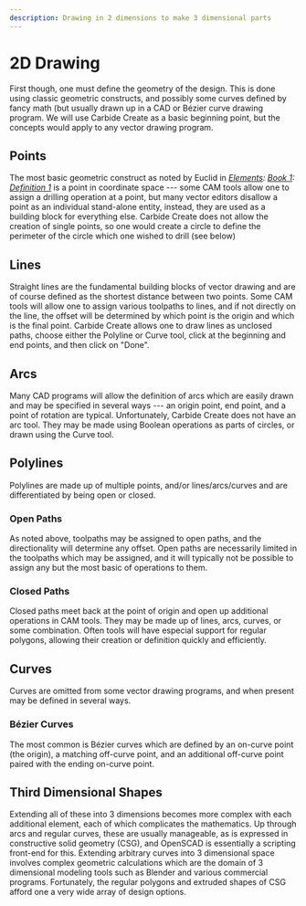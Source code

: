 ```yaml
---
description: Drawing in 2 dimensions to make 3 dimensional parts
---
```


# 2D Drawing

First though, one must define the geometry of the design. This is done using classic geometric constructs, and possibly some curves defined by fancy math \(but usually drawn up in a CAD or Bézier curve drawing program. We will use Carbide Create as a basic beginning point, but the concepts would apply to any vector drawing program.

## Points

The most basic geometric construct as noted by Euclid in [_Elements_](https://mathcs.clarku.edu/~djoyce/java/elements/elements.html)_:_ [_Book 1_](https://mathcs.clarku.edu/~djoyce/java/elements/bookI/bookI.html)_:_ [_Definition 1_](https://mathcs.clarku.edu/~djoyce/java/elements/bookI/defI1.html) is a point in coordinate space --- some CAM tools allow one to assign a drilling operation at a point, but many vector editors disallow a point as an individual stand-alone entity, instead, they are used as a building block for everything else. Carbide Create does not allow the creation of single points, so one would create a circle to define the perimeter of the circle which one wished to drill \(see below\)

## Lines

Straight lines are the fundamental building blocks of vector drawing and are of course defined as the shortest distance between two points. Some CAM tools will allow one to assign various toolpaths to lines, and if not directly on the line, the offset will be determined by which point is the origin and which is the final point. Carbide Create allows one to draw lines as unclosed paths, choose either the Polyline or Curve tool, click at the beginning and end points, and then click on "Done".

## Arcs

Many CAD programs will allow the definition of arcs which are easily drawn and may be specified in several ways --- an origin point, end point, and a point of rotation are typical. Unfortunately, Carbide Create does not have an arc tool. They may be made using Boolean operations as parts of circles, or drawn using the Curve tool.

## Polylines

Polylines are made up of multiple points, and/or lines/arcs/curves and are differentiated by being open or closed. 

### Open Paths

As noted above, toolpaths may be assigned to open paths, and the directionality will determine any offset. Open paths are necessarily limited in the toolpaths which may be assigned, and it will typically not be possible to assign any but the most basic of operations to them. 

### Closed Paths 

Closed paths meet back at the point of origin and open up additional operations in CAM tools. They may be made up of lines, arcs, curves, or some combination. Often tools will have especial support for regular polygons, allowing their creation or definition quickly and efficiently.

## Curves 

Curves are omitted from some vector drawing programs, and when present may be defined in several ways. 

### Bézier Curves 

The most common is Bézier curves which are defined by an on-curve point \(the origin\), a matching off-curve point, and an additional off-curve point paired with the ending on-curve point. 

## Third Dimensional Shapes

Extending all of these into 3 dimensions becomes more complex with each additional element, each of which complicates the mathematics. Up through arcs and regular curves, these are usually manageable, as is expressed in constructive solid geometry \(CSG\), and OpenSCAD is essentially a scripting front-end for this. Extending arbitrary curves into 3 dimensional space involves complex geometric calculations which are the domain of 3 dimensional modeling tools such as Blender and various commercial programs. Fortunately, the regular polygons and extruded shapes of CSG afford one a very wide array of design options.

